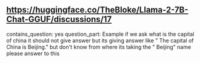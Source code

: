 ## https://huggingface.co/TheBloke/Llama-2-7B-Chat-GGUF/discussions/17

contains_question: yes
question_part: Example if we ask what is the capital of china it should not give answer but its giving answer like " The capital of China is Beijing." but don't know from where its taking the " Beijing"  name please answer to this